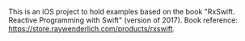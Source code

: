 This is an iOS project to hold examples based on the book "RxSwift. Reactive Programming with Swift" (version of 2017).
Book reference: https://store.raywenderlich.com/products/rxswift.
